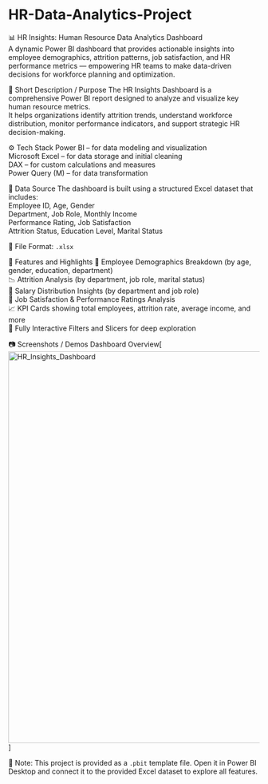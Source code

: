 # HR-Data-Analytics-Project

📊 HR Insights: Human Resource Data Analytics Dashboard  
A dynamic Power BI dashboard that provides actionable insights into employee demographics, attrition patterns, job satisfaction, and HR performance metrics — empowering HR teams to make data-driven decisions for workforce planning and optimization.


 🧭 Short Description / Purpose
The HR Insights Dashboard is a comprehensive Power BI report designed to analyze and visualize key human resource metrics.  
It helps organizations identify attrition trends, understand workforce distribution, monitor performance indicators, and support strategic HR decision-making.


 ⚙️ Tech Stack
Power BI – for data modeling and visualization  
Microsoft Excel – for data storage and initial cleaning  
DAX – for custom calculations and measures  
Power Query (M) – for data transformation  


 📁 Data Source
The dashboard is built using a structured Excel dataset that includes:  
Employee ID, Age, Gender  
Department, Job Role, Monthly Income  
Performance Rating, Job Satisfaction  
Attrition Status, Education Level, Marital Status  

📎 File Format: `.xlsx`


🌟 Features and Highlights
🚻 Employee Demographics Breakdown (by age, gender, education, department)  
📉 Attrition Analysis (by department, job role, marital status)  
💸 Salary Distribution Insights (by department and job role)  
🧠 Job Satisfaction & Performance Ratings Analysis  
📈 KPI Cards showing total employees, attrition rate, average income, and more  
🧩 Fully Interactive Filters and Slicers for deep exploration  


 📷 Screenshots / Demos
 Dashboard Overview[<img width="1414" height="785" alt="HR_Insights_Dashboard" src="https://github.com/user-attachments/assets/58038629-c6d2-489c-8730-d681660e1425" />]






📌 Note: This project is provided as a `.pbit` template file. Open it in Power BI Desktop and connect it to the provided Excel dataset to explore all features.
